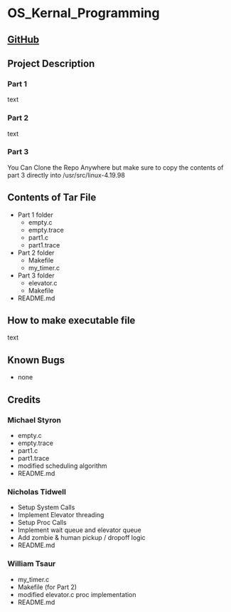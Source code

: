 # OS_Kernal_Programming

## [GitHub](https://github.com/NickTidwell/OS_Kernal_Programming.git)

## Project Description

### Part 1

text

### Part 2

text

### Part 3
You Can Clone the Repo Anywhere but make sure to copy the contents of part 3 directly into /usr/src/linux-4.19.98

## Contents of Tar File

* Part 1 folder
  * empty.c
  * empty.trace
  * part1.c
  * part1.trace
* Part 2 folder
  * Makefile
  * my_timer.c
* Part 3 folder
  * elevator.c
  * Makefile
* README.md

## How to make executable file

text

## Known Bugs

* none

## Credits

### Michael Styron

* empty.c
* empty.trace
* part1.c
* part1.trace
* modified scheduling algorithm
* README.md

### Nicholas Tidwell

* Setup System Calls
* Implement Elevator threading
* Setup Proc Calls
* Implement wait queue and elevator queue
* Add zombie & human pickup / dropoff logic
* README.md

### William Tsaur

* my_timer.c
* Makefile (for Part 2)
* modified elevator.c proc implementation
* README.md
